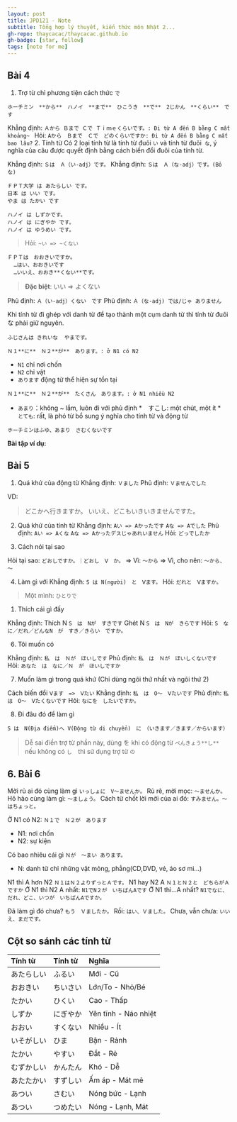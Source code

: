 ```yaml
---
layout: post
title: JPD121 - Note
subtitle: Tổng hợp lý thuyết, kiến thức môn Nhật 2...
gh-repo: thaycacac/thaycacac.github.io
gh-badge: [star, follow]
tags: [note for me]
---
```


## Bài 4
1. Trợ từ chỉ phương tiện cách thức `で`
```
ホーチミン　**から**　ハノイ　**まで**　ひこうき　**で**　2じかん　**くらい**　です
```
Khẳng định: `Ａから Ｂまで Ｃで Ｔｉｍｅくらいです。: Đi từ A đến B bằng C mất khoảng~ `
Hỏi: `Aから　Ｂまで　Ｃで　どのくらいですか: Đi từ A đến B bằng C mất bao lâu?`
2. Tính từ
Có 2 loại tính từ là tính từ đuôi `い` và tính từ đuôi` な`, ý nghĩa của câu được quyết định bằng cách biến đổi đuôi của tính từ.

Khẳng định: `Ｓは　Ａ（い-adj）です。`
Khẳng định: `Ｓは　Ａ（な-adj）です。(Bỏ な)`

```
ＦＰＴ大学 は あたらしい です。
日本 は いい です。
やま は たかい です

ハノイ は しずかです。
ハノイ は にぎやか です。
ハノイ は ゆうめい です。
```
> Hỏi: `~い => ~くない`

```
ＦＰＴは　おおきいですか。
  …はい、おおきいです
  …いいえ、おおき**くない**です。
```
> **Đặc biệt**: いい => よくない

Phủ định: `Ａ（い-adj）くない　です`
Phủ định: `Ａ（な-adj) では/じゃ ありません`

Khi tính từ đi ghép với danh từ để tạo thành một cụm danh từ thì tính từ đuôi な phải giữ nguyên.

```
ふじさんは きれいな  やまです。
```
`Ｎ１**に**　Ｎ２**が**　あります。: ở N1 có N2`
* `N1` chỉ nơi chốn
* `N2` chỉ vật
* `あります` động từ thể hiện sự tồn tại

`Ｎ１**に**　Ｎ２**が**　たくさん　あります。: ở N1 nhiều N2`
* `あまり`：không ~ lắm, luôn đi với phủ định
*　すこし: một chút, một ít
*　`とても`: rất, là phó từ bổ sung ý nghĩa cho tính từ và động từ
```
ホーチミンはふゆ、あまり　さむくないです
```

**Bài tập ví dụ:**

## Bài 5

1. Quá khứ của động từ
Khẳng định: `Ｖました`
Phủ định: `Ｖませんでした`

VD: 
> どこかへ行きますか。
> いいえ、どこもいきいきませんですた。

2. Quá khứ của tính từ
Khẳng định: `Aい => Aかったです`
            `Aな => Aでした`
Phủ định: `Aい => Aくな`
          `Aな => Aかったデスじゃあれいません`
Hỏi: `どっでしたか`

3. Cách nói tại sao

Hỏi tại sao: `どおしですか。｜どおし　Ⅴ　か。`
=> Vì: `～から`
=> Vì, cho nên: `～から、～`

4. Làm gì với
Khẳng định: `S は N(người)　と　Ⅴます。`
Hỏi: `だれと　Ⅴますか。`
> Một mình: `ひとりで`

1. Thích cái gì đấy

Khẳng định:    Thích N `S　は　Nが　すきです`
              Ghét N `S　は　Nが　きらです`
Hỏi: `S　なに／だれ／どんなN　が　すき／きらい　ですか。`

6. Tôi muốn có

Khẳng định: `私　は　Ｎが　ほいしです`
Phủ định: `私　は　Ｎが　ほいしくないです`
Hỏi: `あなた　は　なに／Ｎ　が　ほいしですか`

7.  Muốn làm gì trong quá khứ (Chỉ dùng ngôi thứ nhất và ngôi thứ 2)

Cách biến đổi `Ⅴます　=>　Ⅴたい`
Khẳng định: `私　は　O～　Ⅴたいです`
Phủ định: `私　は　O～　Ⅴたくないです`
Hỏi: `なにを　したいですか。`

8. Đi đâu đó để làm gì

`S は　N(Địa điểm)へ V(Động từ di chuyển)　に　（いきます／きます／からいます）`
> Dễ sai điền trợ từ phần này, dùng を khi có động từ `べんきょう**し**` nếu không có `し`　thì sử dụng trợ từ `の`

## 6. Bài 6

Mời rủ ai đó cùng làm gì
`いっしょに　V～ませんか。`
Rủ rê, mời mọc: `～ませんか。`
Hô hào cùng làm gì: `～ましょう。`
Cách từ chốt lời mời của ai đó: `すみません。～はちょっと。`

Ở N1 có N2: `Ｎ１で　Ｎ２が　あります`
- N1: nơi chốn
- N2: sự kiện

Có bao nhiêu cái gì `Ｎが　～まい あります。`
- N: danh từ chỉ những vật mỏng, phẳng(CD,DVD, vé, áo sơ mi…)

N1 thì A hơn N2 `Ｎ１はＮ２よりずっとＡです。`
N1 hay N2 A `Ｎ１とＮ２と　どちらがＡですか`
Ở N1 thì N2 A nhất: `N1でN２が　いちばんAです`
Ở N1 thì...A nhất? `N1でなに、だれ、どこ、いつが　いちばんAですか。`

Đã làm gì đó chưa? `もう　Ｖましたか。`
Rồi: `はい、Ｖました。`
Chưa, vẫn chưa: `いいえ、まだです。`

## Cột so sánh các tính từ

| Tính từ    | Tính từ  | Nghĩa                |
| :--------- | :------- | :------------------- |
| あたらしい | ふるい   | Mới - Cũ             |
| おおきい   | ちいさい | Lớn/To - Nhỏ/Bé      |
| たかい     | ひくい   | Cao - Thấp           |
| しずか     | にぎやか | Yên tĩnh - Náo nhiệt |
| おおい     | すくない | Nhiều - Ít           |
| いそがしい | ひま     | Bận - Rảnh           |
| たかい     | やすい   | Đắt - Rẻ             |
| むずかしい | かんたん | Khó - Dễ             |
| あたたかい | すずしい | Ấm áp - Mát mẻ       |
| あつい     | さむい   | Nóng bức - Lạnh      |
| あつい     | つめたい | Nóng - Lạnh, Mát     |




